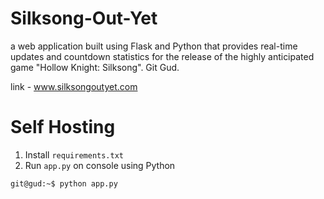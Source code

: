 # Silksong-Out-Yet
a web application built using Flask and Python that provides real-time updates and countdown statistics for the release of the highly anticipated game "Hollow Knight: Silksong". Git Gud.

link - www.silksongoutyet.com

# Self Hosting
1. Install `requirements.txt`
2. Run `app.py` on console using Python
```console
git@gud:~$ python app.py
```